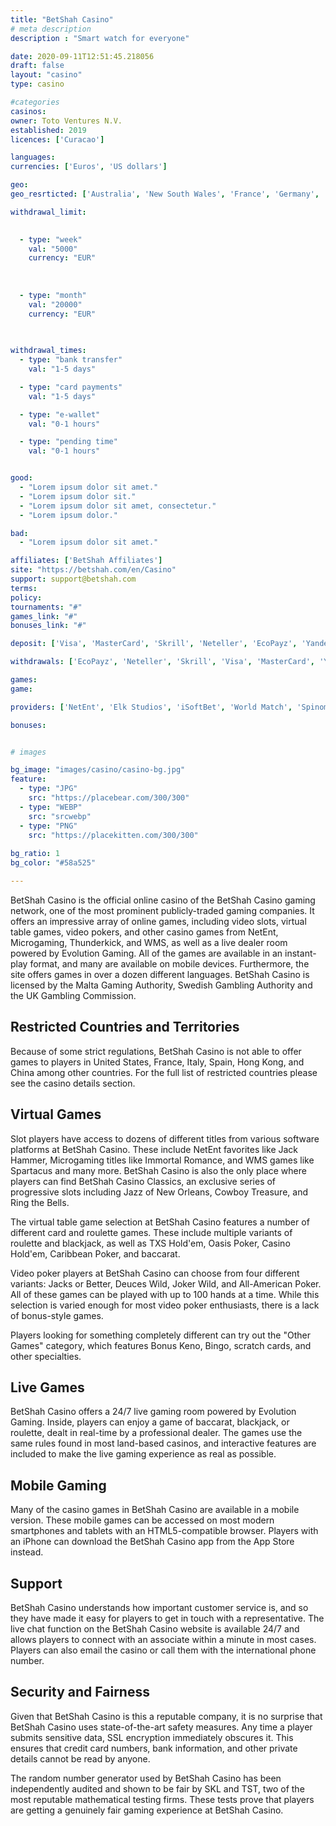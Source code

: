 ```yaml
---
title: "BetShah Casino"
# meta description
description : "Smart watch for everyone"

date: 2020-09-11T12:51:45.218056
draft: false
layout: "casino" 
type: casino

#categories
casinos: 
owner: Toto Ventures N.V.
established: 2019
licences: ['Curacao']

languages: 
currencies: ['Euros', 'US dollars']

geo: 
geo_resrticted: ['Australia', 'New South Wales', 'France', 'Germany', 'Baden-Württemberg', 'Bayern', 'Berlin', 'Brandenburg', 'Bremen', 'Hamburg', 'Hessen', 'Mecklenburg-Vorpommern', 'Niedersachsen', 'Nordrhein-Westfalen', 'Rheinland-Pfalz', 'Saarland', 'Sachsen', 'Sachsen-Anhalt', 'Schleswig-Holstein', 'Thüringen', 'Hungary', 'Italy', 'Netherlands', 'Portugal', 'Puerto Rico', 'Spain', 'Sweden', 'Switzerland', 'Turkey', 'United Kingdom', 'United States', 'Alabama', 'Alaska', 'American Samoa', 'Arizona', 'Arkansas', 'California', 'Colorado', 'Connecticut', 'Delaware', 'District of Columbia', 'Florida', 'Georgia(US)', 'Guam', 'Hawaii', 'Idaho', 'Illinois', 'Indiana', 'Iowa', 'Kansas', 'Kentucky', 'Louisiana', 'Maine', 'Maryland', 'Massachusetts', 'Michigan', 'Minnesota', 'Mississippi', 'Missouri', 'Montana', 'Nebraska', 'Nevada', 'New Hampshire', 'New Jersey', 'New Mexico', 'New York', 'North Carolina', 'North Dakota', 'Northern Mariana Islands', 'Ohio', 'Oklahoma', 'Oregon', 'Pennsylvania', 'Rhode Island', 'South Carolina', 'South Dakota', 'Tennessee', 'Texas', 'U.S. Virgin Islands', 'Utah', 'Vermont', 'Virginia', 'Washington', 'West Virginia', 'Wisconsin', 'Wyoming']

withdrawal_limit:

  
  - type: "week"
    val: "5000"
    currency: "EUR"
  
  
  
  - type: "month"
    val: "20000"
    currency: "EUR"
  
  

withdrawal_times:
  - type: "bank transfer"
    val: "1-5 days"

  - type: "card payments"
    val: "1-5 days"

  - type: "e-wallet"
    val: "0-1 hours"

  - type: "pending time"
    val: "0-1 hours"


good:
  - "Lorem ipsum dolor sit amet."
  - "Lorem ipsum dolor sit."
  - "Lorem ipsum dolor sit amet, consectetur."
  - "Lorem ipsum dolor."

bad:
  - "Lorem ipsum dolor sit amet."

affiliates: ['BetShah Affiliates']
site: "https://betshah.com/en/Casino"
support: support@betshah.com
terms:
policy:
tournaments: "#"
games_link: "#"
bonuses_link: "#"

deposit: ['Visa', 'MasterCard', 'Skrill', 'Neteller', 'EcoPayz', 'Yandex Money', 'QIWI', 'Tele2', 'Megafone', 'MTC', 'Bitcoin', 'Neosurf', 'Paysafe Card', 'Jeton', 'Alfa Click']

withdrawals: ['EcoPayz', 'Neteller', 'Skrill', 'Visa', 'MasterCard', 'Yandex Money', 'QIWI', 'Tele2', 'Megafon', 'Jeton', 'Bank Wire Transfer']

games: 
game:

providers: ['NetEnt', 'Elk Studios', 'iSoftBet', 'World Match', 'Spinomenal', 'Inbet Games', 'Igrosoft', 'Playson', 'Mr. Slotty', 'Pragmatic Play', 'Oryx Gaming', 'BGAMING', 'GameArt', 'Booongo Gaming', 'Evoplay Entertainment', 'Red Rake Gaming', '1x2Games', 'Iron Dog Studios', 'Genii', 'Betsoft', 'Habanero', 'Felix Gaming', 'Fugaso', 'Platipus Gaming', 'Casino Technology', 'Endorphina', 'Booming Games', 'Fazi Gaming', 'WeAreCasino', 'Wazdan', 'Gamefish', 'Evolution Gaming', 'Ezugi', 'LuckyStreak']

bonuses:


# images

bg_image: "images/casino/casino-bg.jpg"  
feature:
  - type: "JPG" 
    src: "https://placebear.com/300/300"
  - type: "WEBP"
    src: "srcwebp"
  - type: "PNG"
    src: "https://placekitten.com/300/300"  
 
bg_ratio: 1 
bg_color: "#58a525"  

---
```


BetShah Casino is the official online casino of the BetShah Casino gaming network, one of the most prominent publicly-traded gaming companies. It offers an impressive array of online games, including video slots, virtual table games, video pokers, and other casino games from NetEnt, Microgaming, Thunderkick, and WMS, as well as a live dealer room powered by Evolution Gaming. All of the games are available in an instant-play format, and many are available on mobile devices. Furthermore, the site offers games in over a dozen different languages. BetShah Casino is licensed by the Malta Gaming Authority, Swedish Gambling Authority and the UK Gambling Commission.

## Restricted Countries and Territories
Because of some strict regulations, BetShah Casino is not able to offer games to players in United States, France, Italy, Spain, Hong Kong, and China among other countries. For the full list of restricted countries please see the casino details section.

## Virtual Games
Slot players have access to dozens of different titles from various software platforms at BetShah Casino. These include NetEnt favorites like Jack Hammer, Microgaming titles like Immortal Romance, and WMS games like Spartacus and many more. BetShah Casino is also the only place where players can find BetShah Casino Classics, an exclusive series of progressive slots including Jazz of New Orleans, Cowboy Treasure, and Ring the Bells.

The virtual table game selection at BetShah Casino features a number of different card and roulette games. These include multiple variants of roulette and blackjack, as well as TXS Hold'em, Oasis Poker, Casino Hold'em, Caribbean Poker, and baccarat.

Video poker players at BetShah Casino can choose from four different variants: Jacks or Better, Deuces Wild, Joker Wild, and All-American Poker. All of these games can be played with up to 100 hands at a time. While this selection is varied enough for most video poker enthusiasts, there is a lack of bonus-style games.

Players looking for something completely different can try out the "Other Games" category, which features Bonus Keno, Bingo, scratch cards, and other specialties.

## Live Games
BetShah Casino offers a 24/7 live gaming room powered by Evolution Gaming. Inside, players can enjoy a game of baccarat, blackjack, or roulette, dealt in real-time by a professional dealer. The games use the same rules found in most land-based casinos, and interactive features are included to make the live gaming experience as real as possible.

## Mobile Gaming
Many of the casino games in BetShah Casino are available in a mobile version. These mobile games can be accessed on most modern smartphones and tablets with an HTML5-compatible browser. Players with an iPhone can download the BetShah Casino app from the App Store instead.

## Support
BetShah Casino understands how important customer service is, and so they have made it easy for players to get in touch with a representative. The live chat function on the BetShah Casino website is available 24/7 and allows players to connect with an associate within a minute in most cases. Players can also email the casino or call them with the international phone number.

## Security and Fairness
Given that BetShah Casino is this a reputable company, it is no surprise that BetShah Casino uses state-of-the-art safety measures. Any time a player submits sensitive data, SSL encryption immediately obscures it. This ensures that credit card numbers, bank information, and other private details cannot be read by anyone.

The random number generator used by BetShah Casino has been independently audited and shown to be fair by SKL and TST, two of the most reputable mathematical testing firms. These tests prove that players are getting a genuinely fair gaming experience at BetShah Casino.